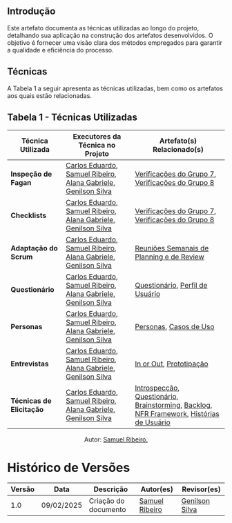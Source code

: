 ## Introdução

Este artefato documenta as técnicas utilizadas ao longo do projeto, detalhando sua aplicação na construção dos artefatos desenvolvidos. O objetivo é fornecer uma visão clara dos métodos empregados para garantir a qualidade e eficiência do processo.

## Técnicas

A Tabela 1 a seguir apresenta as técnicas utilizadas, bem como os artefatos aos quais estão relacionadas.

## Tabela 1 - Técnicas Utilizadas

| **Técnica Utilizada**       | **Executores da Técnica no Projeto** | **Artefato(s) Relacionado(s)**  |
|----------------------------|--------------------------------------|--------------------------------|
| **Inspeção de Fagan**       |   [Carlos Eduardo](https://github.com/dudupaz), [Samuel Ribeiro](https://github.com/SamuelRicosta), [Alana Gabriele](https://github.com/alanagabriele), [Genilson Silva](https://github.com/GenilsonJrs)| [Verificações do Grupo 7](/verificação/Grupo7/etapa1/), [Verificações do Grupo 8](/verificação/Grupo8/etapa1/) |
| **Checklists**              |  [Carlos Eduardo](https://github.com/dudupaz), [Samuel Ribeiro](https://github.com/SamuelRicosta), [Alana Gabriele](https://github.com/alanagabriele), [Genilson Silva](https://github.com/GenilsonJrs)  | [Verificações do Grupo 7](/verificação/Grupo7/), [Verificações do Grupo 8](/verificação/Grupo8) |
| **Adaptação do Scrum**      |  [Carlos Eduardo](https://github.com/dudupaz), [Samuel Ribeiro](https://github.com/SamuelRicosta), [Alana Gabriele](https://github.com/alanagabriele), [Genilson Silva](https://github.com/GenilsonJrs)  | [Reuniões Semanais de Planning e de Review](/atas/ata1/) |
| **Questionário**            |  [Carlos Eduardo](https://github.com/dudupaz), [Samuel Ribeiro](https://github.com/SamuelRicosta), [Alana Gabriele](https://github.com/alanagabriele), [Genilson Silva](https://github.com/GenilsonJrs)   | [Questionário](/Elicitacao/tecnicas/questionario.), [Perfil de Usuário](/Elicitacao/perfildeusuario.) |
| **Personas**                |  [Carlos Eduardo](https://github.com/dudupaz), [Samuel Ribeiro](https://github.com/SamuelRicosta), [Alana Gabriele](https://github.com/alanagabriele), [Genilson Silva](https://github.com/GenilsonJrs)    | [Personas](/Elicitacao/personas.), [Casos de Uso](/modelagem/casosdeuso.) |
| **Entrevistas**             |  [Carlos Eduardo](https://github.com/dudupaz), [Samuel Ribeiro](https://github.com/SamuelRicosta), [Alana Gabriele](https://github.com/alanagabriele), [Genilson Silva](https://github.com/GenilsonJrs)      | [In or Out](/Elicitacao/priorizacao/InorOut.), [Prototipação](/Validação/prototipacao.) |
| **Técnicas de Elicitação**  |  [Carlos Eduardo](https://github.com/dudupaz), [Samuel Ribeiro](https://github.com/SamuelRicosta), [Alana Gabriele](https://github.com/alanagabriele), [Genilson Silva](https://github.com/GenilsonJrs)     | [Introspecção](/Elicitacao/tecnicas/introspeccao.), [Questionário](/Elicitacao/tecnicas/questionario.), [Brainstorming](/Elicitacao/tecnicas/brainstorming.), [Backlog](/modelagem/agil/backlog.), [NFR Framework](/modelagem/agil/nfrFramework.), [Histórias de Usuário](/modelagem/agil/historiaUsuario.) |

<p style="text-align: center; font-size: 14px;">
    Autor: <a href="https://github.com/SamuelRicosta" target="_blank">Samuel Ribeiro.</a> 
</p>

# Histórico de Versões

| **Versão** | **Data**   | **Descrição**                              | **Autor(es)**                                      | **Revisor(es)**                                    |
| ---------- | ---------- | ------------------------------------------ | -------------------------------------------------- | -------------------------------------------------- |
| 1.0        | 09/02/2025 | Criação do documento                       | [Samuel Ribeiro](https://github.com/SamuelRicosta) | [Genilson Silva](https://github.com/GenilsonJrs)   |